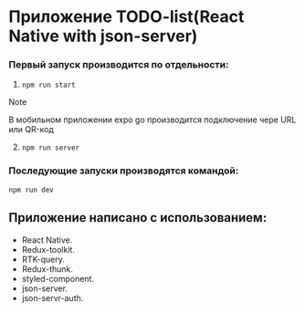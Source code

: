 # Приложение TODO-list(React Native with json-server)

### Первый запуск производится по отдельности:
1. ```npm run start```
> [!Note]
> В мобильном приложении expo go производится подключение чере URL или QR-код
2. ```npm run server```

### Последующие запуски производятся командой:
```npm run dev```

## Приложение написано с использованием:
* React Native.
* Redux-toolkit.
* RTK-query.
* Redux-thunk.
* styled-component.
* json-server.
* json-servr-auth.

